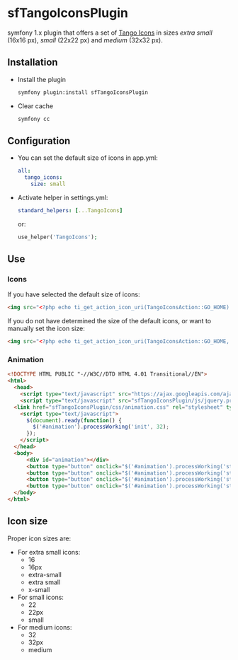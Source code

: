 # sfTangoIconsPlugin

symfony 1.x plugin that offers a set of [Tango Icons](http://tango.freedesktop.org/Tango_Icon_Library) in sizes *extra small* (16x16 px), *small* (22x22 px) and *medium* (32x32 px).

## Installation

  * Install the plugin

    ~~~sh
    symfony plugin:install sfTangoIconsPlugin
    ~~~

  * Clear cache

    ~~~sh
    symfony cc
    ~~~

## Configuration

  * You can set the default size of icons in app.yml:

    ~~~yaml
    all:
      tango_icons:
        size: small
    ~~~

  * Activate helper in settings.yml:

    ~~~yaml
    standard_helpers: [...TangoIcons]
    ~~~

    or:

    ~~~php
    use_helper('TangoIcons');
    ~~~

## Use

### Icons

If you have selected the default size of icons:

  ~~~html
  <img src="<?php echo ti_get_action_icon_uri(TangoIconsAction::GO_HOME) ?>" alt="" />
  ~~~

If you do not have determined the size of the default icons, or want to manually set the icon size:

  ~~~html
  <img src="<?php echo ti_get_action_icon_uri(TangoIconsAction::GO_HOME, 'small') ?>" alt="" />
  ~~~

### Animation

  ~~~html
  <!DOCTYPE HTML PUBLIC "-//W3C//DTD HTML 4.01 Transitional//EN">
  <html>
    <head>
      <script type="text/javascript" src="https://ajax.googleapis.com/ajax/libs/jquery/1.4.4/jquery.min.js"></script>
      <script type="text/javascript" src="sfTangoIconsPlugin/js/jquery.processworking.js"></script>
    <link href="sfTangoIconsPlugin/css/animation.css" rel="stylesheet" type="text/css" />
      <script type="text/javascript">
        $(document).ready(function() {
          $('#animation').processWorking('init', 32);
        });
      </script>
    </head>
    <body>
        <div id="animation"></div>
        <button type="button" onclick="$('#animation').processWorking('start', 15);">Start 15</button>
        <button type="button" onclick="$('#animation').processWorking('start', 30);">Start 30</button>
        <button type="button" onclick="$('#animation').processWorking('start', 60);">Start 60</button>
        <button type="button" onclick="$('#animation').processWorking('stop');">Stop</button>
    </body>
  </html>
  ~~~

## Icon size

Proper icon sizes are:

  * For extra small icons:
    * 16
    * 16px
    * extra-small
    * extra small
    * x-small
  * For small icons:
    * 22
    * 22px
    * small
  * For medium icons:
    * 32
    * 32px
    * medium
